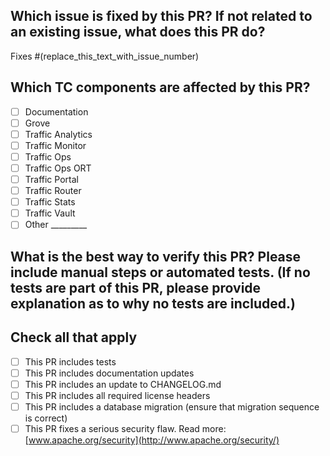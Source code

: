 ## Which issue is fixed by this PR? If not related to an existing issue, what does this PR do?

Fixes #(replace_this_text_with_issue_number) 



## Which TC components are affected by this PR?

- [ ] Documentation
- [ ] Grove
- [ ] Traffic Analytics
- [ ] Traffic Monitor
- [ ] Traffic Ops
- [ ] Traffic Ops ORT
- [ ] Traffic Portal
- [ ] Traffic Router
- [ ] Traffic Stats
- [ ] Traffic Vault
- [ ] Other _________

## What is the best way to verify this PR? Please include manual steps or automated tests. (If no tests are part of this PR, please provide explanation as to why no tests are included.)


## Check all that apply

- [ ] This PR includes tests
- [ ] This PR includes documentation updates
- [ ] This PR includes an update to CHANGELOG.md
- [ ] This PR includes all required license headers
- [ ] This PR includes a database migration (ensure that migration sequence is correct)
- [ ] This PR fixes a serious security flaw. Read more: [www.apache.org/security](http://www.apache.org/security/)

<!--
    Licensed to the Apache Software Foundation (ASF) under one
   ## or more contributor license agreements.  See the NOTICE file
    distributed with this work for additional information
    regarding copyright ownership.  The ASF licenses this file
    to you under the Apache License, Version 2.0 (the
    "License"); you may not use this file except in compliance
    with the License.  You may obtain a copy of the License at

      http://www.apache.org/licenses/LICENSE-2.0

    Unless required by applicable law or agreed to in writing,
    software distributed under the License is distributed on an
    "AS IS" BASIS, WITHOUT WARRANTIES OR CONDITIONS OF ANY
    KIND, either express or implied.  See the License for the
    specific language governing permissions and limitations
    under the License.
-->



